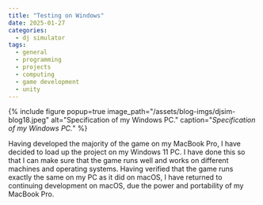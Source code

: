 ```yaml
---
title: "Testing on Windows"
date: 2025-01-27
categories:
  - dj simulator
tags:
  - general
  - programming
  - projects
  - computing
  - game development
  - unity
---
```


{% include figure popup=true image_path="/assets/blog-imgs/djsim-blog18.jpeg" alt="Specification of my Windows PC." caption="_Specification of my Windows PC._" %}

Having developed the majority of the game on my MacBook Pro, I have decided to load up the project on my Windows 11 PC. I have done this so that I can make sure that the game runs well and works on different machines and operating systems. Having verified that the game runs exactly the same on my PC as it did on macOS, I have returned to continuing development on macOS, due the power and portability of my MacBook Pro.
